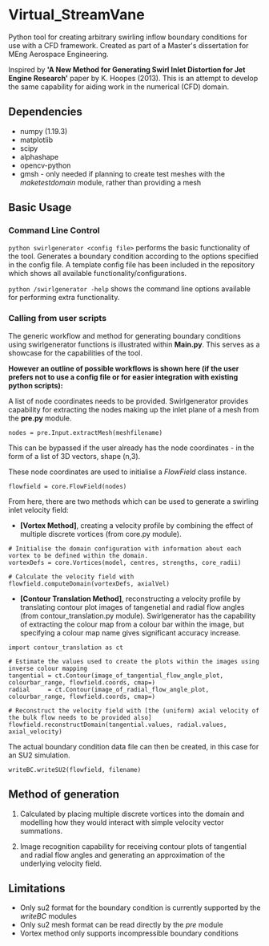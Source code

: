 # Virtual_StreamVane
 Python tool for creating arbitrary swirling inflow boundary conditions for use with a CFD framework. Created as part of a Master's dissertation for MEng Aerospace Engineering.
 
 Inspired by **'A New Method for Generating Swirl Inlet Distortion for Jet Engine Research'** paper by K. Hoopes (2013). This is an attempt to develop the same capability for aiding work in the numerical (CFD) domain.

## Dependencies
- numpy (1.19.3)
- matplotlib
- scipy
- alphashape
- opencv-python
- gmsh - only needed if planning to create test meshes with the *maketestdomain* module, rather than providing a mesh


## Basic Usage
### Command Line Control
`python swirlgenerator <config file>` performs the basic functionality of the tool. Generates a boundary condition according to the options specified in the config file. A template config file has been included in the repository which shows all available functionality/configurations.
 
`python /swirlgenerator -help` shows the command line options available for performing extra functionality. 


### Calling from user scripts
The generic workflow and method for generating boundary conditions using swirlgenerator functions is illustrated within **Main.py**. This serves as a showcase for the capabilities of the tool.

**However an outline of possible workflows is shown here (if the user prefers not to use a config file or for easier integration with existing python scripts):**

A list of node coordinates needs to be provided. Swirlgenerator provides capability for extracting the nodes making up the inlet plane of a mesh from the **pre.py** module.
```
nodes = pre.Input.extractMesh(meshfilename)
```
This can be bypassed if the user already has the node coordinates - in the form of a list of 3D vectors, shape (n,3).

These node coordinates are used to initialise a *FlowField* class instance.
```
flowfield = core.FlowField(nodes)
```

From here, there are two methods which can be used to generate a swirling inlet velocity field:

- **[Vortex Method]**, creating a velocity profile by combining the effect of multiple discrete vortices (from core.py module).
```
# Initialise the domain configuration with information about each vortex to be defined within the domain.
vortexDefs = core.Vortices(model, centres, strengths, core_radii)

# Calculate the velocity field with
flowfield.computeDomain(vortexDefs, axialVel)
```

- **[Contour Translation Method]**, reconstructing a velocity profile by translating contour plot images of tangenetial and radial flow angles (from contour_translation.py module). Swirlgenerator has the capability of extracting the colour map from a colour bar within the image, but specifying a colour map name gives significant accuracy increase.
```
import contour_translation as ct

# Estimate the values used to create the plots within the images using inverse colour mapping
tangential = ct.Contour(image_of_tangential_flow_angle_plot, colourbar_range, flowfield.coords, cmap=)
radial     = ct.Contour(image_of_radial_flow_angle_plot,     colourbar_range, flowfield.coords, cmap=)

# Reconstruct the velocity field with [the (uniform) axial velocity of the bulk flow needs to be provided also]
flowfield.reconstructDomain(tangential.values, radial.values, axial_velocity)
```

The actual boundary condition data file can then be created, in this case for an SU2 simulation.
```
writeBC.writeSU2(flowfield, filename)
```


## Method of generation
1. Calculated by placing multiple discrete vortices into the domain and modelling how they would interact with simple velocity vector summations.

2. Image recognition capability for receiving contour plots of tangential and radial flow angles and generating an approximation of the underlying velocity field.


## Limitations
- Only su2 format for the boundary condition is currently supported by the *writeBC* modules
- Only su2 mesh format can be read directly by the *pre* module
- Vortex method only supports incompressible boundary conditions
